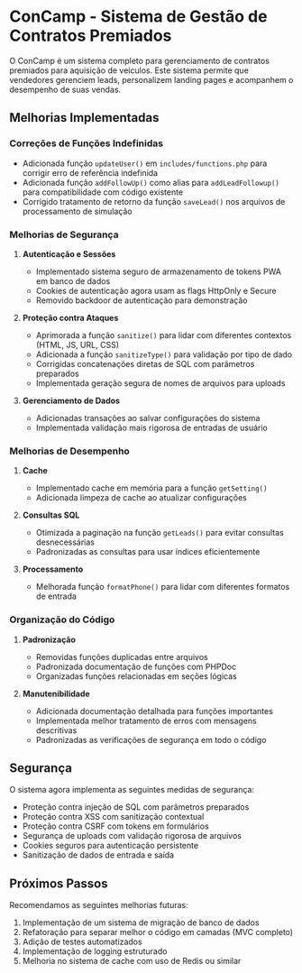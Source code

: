# ConCamp - Sistema de Gestão de Contratos Premiados

O ConCamp é um sistema completo para gerenciamento de contratos premiados para aquisição de veículos. Este sistema permite que vendedores gerenciem leads, personalizem landing pages e acompanhem o desempenho de suas vendas.

## Melhorias Implementadas

### Correções de Funções Indefinidas

- Adicionada função `updateUser()` em `includes/functions.php` para corrigir erro de referência indefinida
- Adicionada função `addFollowUp()` como alias para `addLeadFollowup()` para compatibilidade com código existente
- Corrigido tratamento de retorno da função `saveLead()` nos arquivos de processamento de simulação

### Melhorias de Segurança

1. **Autenticação e Sessões**
   - Implementado sistema seguro de armazenamento de tokens PWA em banco de dados
   - Cookies de autenticação agora usam as flags HttpOnly e Secure
   - Removido backdoor de autenticação para demonstração

2. **Proteção contra Ataques**
   - Aprimorada a função `sanitize()` para lidar com diferentes contextos (HTML, JS, URL, CSS)
   - Adicionada a função `sanitizeType()` para validação por tipo de dado
   - Corrigidas concatenações diretas de SQL com parâmetros preparados
   - Implementada geração segura de nomes de arquivos para uploads

3. **Gerenciamento de Dados**
   - Adicionadas transações ao salvar configurações do sistema
   - Implementada validação mais rigorosa de entradas de usuário

### Melhorias de Desempenho

1. **Cache**
   - Implementado cache em memória para a função `getSetting()`
   - Adicionada limpeza de cache ao atualizar configurações

2. **Consultas SQL**
   - Otimizada a paginação na função `getLeads()` para evitar consultas desnecessárias
   - Padronizadas as consultas para usar índices eficientemente

3. **Processamento**
   - Melhorada função `formatPhone()` para lidar com diferentes formatos de entrada

### Organização do Código

1. **Padronização**
   - Removidas funções duplicadas entre arquivos
   - Padronizada documentação de funções com PHPDoc
   - Organizadas funções relacionadas em seções lógicas

2. **Manutenibilidade**
   - Adicionada documentação detalhada para funções importantes
   - Implementada melhor tratamento de erros com mensagens descritivas
   - Padronizadas as verificações de segurança em todo o código

## Segurança

O sistema agora implementa as seguintes medidas de segurança:

- Proteção contra injeção de SQL com parâmetros preparados
- Proteção contra XSS com sanitização contextual
- Proteção contra CSRF com tokens em formulários
- Segurança de uploads com validação rigorosa de arquivos
- Cookies seguros para autenticação persistente
- Sanitização de dados de entrada e saída

## Próximos Passos

Recomendamos as seguintes melhorias futuras:

1. Implementação de um sistema de migração de banco de dados
2. Refatoração para separar melhor o código em camadas (MVC completo)
3. Adição de testes automatizados
4. Implementação de logging estruturado
5. Melhoria no sistema de cache com uso de Redis ou similar